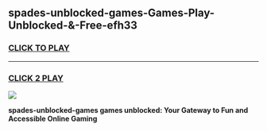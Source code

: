 
## spades-unblocked-games-Games-Play-Unblocked-&-Free-efh33
<h3>
<a href="https://premium76.site?title=spades-unblocked-games&ref=24A">CLICK TO PLAY</a></h3>
<hr>

<h3>
<a href="https://premium76.site?title=spades-unblocked-games&ref=24A">CLICK 2 PLAY</a>
  
</h3>

<a href="https://premium76.site?title=spades-unblocked-games&ref=24A"><img src="https://clearcache.store/games.png"></a>


**spades-unblocked-games games unblocked: Your Gateway to Fun and Accessible Online Gaming**
